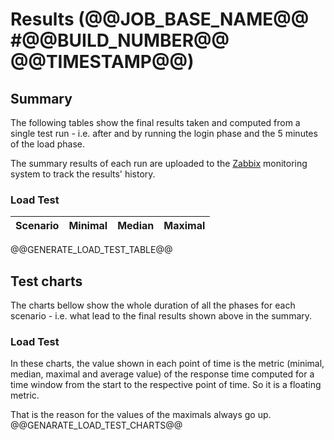 # Results (@@JOB_BASE_NAME@@ #@@BUILD_NUMBER@@ @@TIMESTAMP@@)
## Summary
The following tables show the final results taken and computed from a single test run - i.e. after and by running the login phase and the 5 minutes of the load phase.

The summary results of each run are uploaded to the
[Zabbix](https://zabbix.devshift.net:9443/zabbix/)
monitoring system to track the results' history.

### Load Test
| Scenario | Minimal | Median | Maximal |
| :--- | ---: | ---: | ---: |
@@GENERATE_LOAD_TEST_TABLE@@

## Test charts
The charts bellow show the whole duration of all the phases for each scenario - i.e. what lead to the final results shown above in the summary.

### Load Test
In these charts, the value shown in each point of time is the metric (minimal, median, maximal and average value) of the response time
computed for a time window from the start to the respective point of time. So it is a floating metric.

That is the reason for the values of the maximals always go up.
@@GENARATE_LOAD_TEST_CHARTS@@
